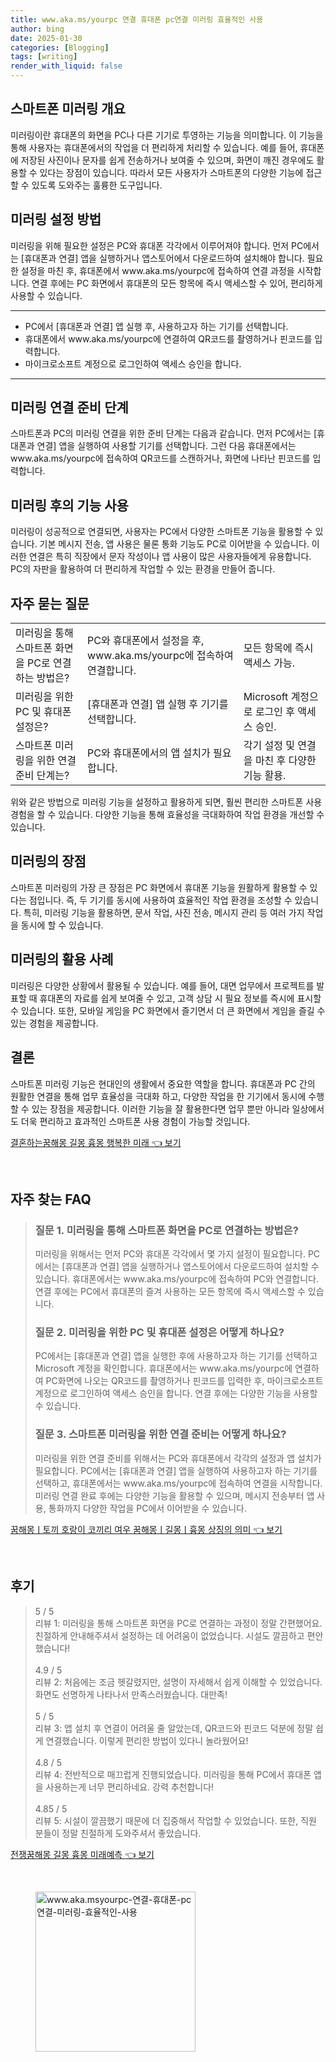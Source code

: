 ```yaml
---
title: www.aka.ms/yourpc 연결 휴대폰 pc연결 미러링 효율적인 사용
author: bing
date: 2025-01-30
categories: [Blogging]
tags: [writing]
render_with_liquid: false
---
```



<h2 id='스마트폰 미러링 개요'>스마트폰 미러링 개요</h2>

<p>미러링이란 휴대폰의 화면을 PC나 다른 기기로 투영하는 기능을 의미합니다. 이 기능을 통해 사용자는 휴대폰에서의 작업을 더 편리하게 처리할 수 있습니다. 예를 들어, 휴대폰에 저장된 사진이나 문자를 쉽게 전송하거나 보여줄 수 있으며, 화면이 깨진 경우에도 활용할 수 있다는 장점이 있습니다. 따라서 모든 사용자가 스마트폰의 다양한 기능에 접근할 수 있도록 도와주는 훌륭한 도구입니다.</p>

<h2 id='미러링 설정 방법'>미러링 설정 방법</h2>

<p>미러링을 위해 필요한 설정은 PC와 휴대폰 각각에서 이루어져야 합니다. 먼저 PC에서는 [휴대폰과 연결] 앱을 실행하거나 앱스토어에서 다운로드하여 설치해야 합니다. 필요한 설정을 마친 후, 휴대폰에서 www.aka.ms/yourpc에 접속하여 연결 과정을 시작합니다. 연결 후에는 PC 화면에서 휴대폰의 모든 항목에 즉시 액세스할 수 있어, 편리하게 사용할 수 있습니다.</p>

<hr />

<ul>
    <li>PC에서 [휴대폰과 연결] 앱 실행 후, 사용하고자 하는 기기를 선택합니다.</li>
    <li>휴대폰에서 www.aka.ms/yourpc에 연결하여 QR코드를 촬영하거나 핀코드를 입력합니다.</li>
    <li>마이크로소프트 계정으로 로그인하여 액세스 승인을 합니다.</li>
</ul>

<hr />

<h2 id='미러링 연결 준비 단계'>미러링 연결 준비 단계</h2>

<p>스마트폰과 PC의 미러링 연결을 위한 준비 단계는 다음과 같습니다. 먼저 PC에서는 [휴대폰과 연결] 앱을 실행하여 사용할 기기를 선택합니다. 그런 다음 휴대폰에서는 www.aka.ms/yourpc에 접속하여 QR코드를 스캔하거나, 화면에 나타난 핀코드를 입력합니다.</p>

<h2 id='미러링 후의 기능 사용'>미러링 후의 기능 사용</h2>

<p>미러링이 성공적으로 연결되면, 사용자는 PC에서 다양한 스마트폰 기능을 활용할 수 있습니다. 기본 메시지 전송, 앱 사용은 물론 통화 기능도 PC로 이어받을 수 있습니다. 이러한 연결은 특히 직장에서 문자 작성이나 앱 사용이 많은 사용자들에게 유용합니다. PC의 자판을 활용하여 더 편리하게 작업할 수 있는 환경을 만들어 줍니다.</p>

<h2 id='자주 묻는 질문'>자주 묻는 질문</h2>

<table>
    <tr>
        <td>미러링을 통해 스마트폰 화면을 PC로 연결하는 방법은?</td>
        <td>PC와 휴대폰에서 설정을 후, www.aka.ms/yourpc에 접속하여 연결합니다.</td>
        <td>모든 항목에 즉시 액세스 가능.</td>
    </tr>
    <tr>
        <td>미러링을 위한 PC 및 휴대폰 설정은?</td>
        <td>[휴대폰과 연결] 앱 실행 후 기기를 선택합니다.</td>
        <td>Microsoft 계정으로 로그인 후 액세스 승인.</td>
    </tr>
    <tr>
        <td>스마트폰 미러링을 위한 연결 준비 단계는?</td>
        <td>PC와 휴대폰에서의 앱 설치가 필요합니다.</td>
        <td>각기 설정 및 연결을 마친 후 다양한 기능 활용.</td>
    </tr>
</table>

<p>위와 같은 방법으로 미러링 기능을 설정하고 활용하게 되면, 훨씬 편리한 스마트폰 사용 경험을 할 수 있습니다. 다양한 기능을 통해 효율성을 극대화하여 작업 환경을 개선할 수 있습니다.</p>

<h2 id='미러링의 장점'>미러링의 장점</h2>

<p>스마트폰 미러링의 가장 큰 장점은 PC 화면에서 휴대폰 기능을 원활하게 활용할 수 있다는 점입니다. 즉, 두 기기를 동시에 사용하여 효율적인 작업 환경을 조성할 수 있습니다. 특히, 미러링 기능을 활용하면, 문서 작업, 사진 전송, 메시지 관리 등 여러 가지 작업을 동시에 할 수 있습니다.</p>

<h2 id='미러링의 활용 사례'>미러링의 활용 사례</h2>

<p>미러링은 다양한 상황에서 활용될 수 있습니다. 예를 들어, 대면 업무에서 프로젝트를 발표할 때 휴대폰의 자료를 쉽게 보여줄 수 있고, 고객 상담 시 필요 정보를 즉시에 표시할 수 있습니다. 또한, 모바일 게임을 PC 화면에서 즐기면서 더 큰 화면에서 게임을 즐길 수 있는 경험을 제공합니다.</p>

<h2 id='결론'>결론</h2>

<p>스마트폰 미러링 기능은 현대인의 생활에서 중요한 역할을 합니다. 휴대폰과 PC 간의 원활한 연결을 통해 업무 효율성을 극대화 하고, 다양한 작업을 한 기기에서 동시에 수행할 수 있는 장점을 제공합니다. 이러한 기능을 잘 활용한다면 업무 뿐만 아니라 일상에서도 더욱 편리하고 효과적인 스마트폰 사용 경험이 가능할 것입니다.</p>


<p><a class="click-button" title="결혼하는꿈해몽 길몽 흉몽 행복한 미래" href="https://adkhouse.github.io/posts/%EA%B2%B0%ED%98%BC%ED%95%98%EB%8A%94%EA%BF%88%ED%95%B4%EB%AA%BD-%EA%B8%B8%EB%AA%BD-%ED%9D%89%EB%AA%BD-%ED%96%89%EB%B3%B5%ED%95%9C-%EB%AF%B8%EB%9E%98/" rel="dofollow">결혼하는꿈해몽 길몽 흉몽 행복한 미래 👈 보기</a></p><br>
<h2 id='자주_찾는_FAQ'>자주 찾는 FAQ</h2>
<div itemscope="" itemtype="https://schema.org/FAQPage"> 
<blockquote> 
<div itemscope="" itemprop="mainEntity" itemtype="https://schema.org/Question"> 
<h3 itemprop="name">질문 1. 미러링을 통해 스마트폰 화면을 PC로 연결하는 방법은?</h3> 
<div itemscope="" itemprop="acceptedAnswer" itemtype="https://schema.org/Answer"> 
<span itemprop="text"> 
<p>미러링을 위해서는 먼저 PC와 휴대폰 각각에서 몇 가지 설정이 필요합니다. PC에서는 [휴대폰과 연결] 앱을 실행하거나 앱스토어에서 다운로드하여 설치할 수 있습니다. 휴대폰에서는 www.aka.ms/yourpc에 접속하여 PC와 연결합니다. 연결 후에는 PC에서 휴대폰의 즐겨 사용하는 모든 항목에 즉시 액세스할 수 있습니다.</p> 
</span> 
</div> 
</div> 
<div itemscope="" itemprop="mainEntity" itemtype="https://schema.org/Question"> 
<h3 itemprop="name">질문 2. 미러링을 위한 PC 및 휴대폰 설정은 어떻게 하나요?</h3> 
<div itemscope="" itemprop="acceptedAnswer" itemtype="https://schema.org/Answer"> 
<span itemprop="text"> 
<p>PC에서는 [휴대폰과 연결] 앱을 실행한 후에 사용하고자 하는 기기를 선택하고 Microsoft 계정을 확인합니다. 휴대폰에서는 www.aka.ms/yourpc에 연결하여 PC화면에 나오는 QR코드를 촬영하거나 핀코드를 입력한 후, 마이크로소프트 계정으로 로그인하여 액세스 승인을 합니다. 연결 후에는 다양한 기능을 사용할 수 있습니다.</p> 
</span> 
</div> 
</div> 
<div itemscope="" itemprop="mainEntity" itemtype="https://schema.org/Question"> 
<h3 itemprop="name">질문 3. 스마트폰 미러링을 위한 연결 준비는 어떻게 하나요?</h3> 
<div itemscope="" itemprop="acceptedAnswer" itemtype="https://schema.org/Answer"> 
<span itemprop="text"> 
<p>미러링을 위한 연결 준비를 위해서는 PC와 휴대폰에서 각각의 설정과 앱 설치가 필요합니다. PC에서는 [휴대폰과 연결] 앱을 실행하여 사용하고자 하는 기기를 선택하고, 휴대폰에서는 www.aka.ms/yourpc에 접속하여 연결을 시작합니다. 미러링 연결 완료 후에는 다양한 기능을 활용할 수 있으며, 메시지 전송부터 앱 사용, 통화까지 다양한 작업을 PC에서 이어받을 수 있습니다.</p> 
</span> 
</div> 
</div> 
</blockquote> 
</div>
<p><a class="click-button" title="꿈해몽ㅣ토끼 호랑이 코끼리 여우 꿈해몽ㅣ길몽ㅣ흉몽 상징의 의미" href="https://adkhouse.github.io/posts/%EA%BF%88%ED%95%B4%EB%AA%BD%E3%85%A3%ED%86%A0%EB%81%BC-%ED%98%B8%EB%9E%91%EC%9D%B4-%EC%BD%94%EB%81%BC%EB%A6%AC-%EC%97%AC%EC%9A%B0-%EA%BF%88%ED%95%B4%EB%AA%BD%E3%85%A3%EA%B8%B8%EB%AA%BD%E3%85%A3%ED%9D%89%EB%AA%BD-%EC%83%81%EC%A7%95%EC%9D%98-%EC%9D%98%EB%AF%B8/" rel="dofollow">꿈해몽ㅣ토끼 호랑이 코끼리 여우 꿈해몽ㅣ길몽ㅣ흉몽 상징의 의미 👈 보기</a></p><br>
<h2 id='후기'>후기</h2>
<div itemscope itemtype="https://schema.org/Product">
  <blockquote>
  <div itemprop="review" itemscope itemtype="https://schema.org/Review">
      <div itemprop="reviewRating" itemscope itemtype="https://schema.org/Rating"> <span itemprop="ratingValue">5</span> / <span itemprop="bestRating">5</span> </div>
      <span itemprop="reviewBody">리뷰 1: 미러링을 통해 스마트폰 화면을 PC로 연결하는 과정이 정말 간편했어요. 친절하게 안내해주셔서 설정하는 데 어려움이 없었습니다. 시설도 깔끔하고 편안했습니다!</span>
  </div>
  <br>
  <div itemprop="review" itemscope itemtype="https://schema.org/Review">
      <div itemprop="reviewRating" itemscope itemtype="https://schema.org/Rating"> <span itemprop="ratingValue">4.9</span> / <span itemprop="bestRating">5</span> </div>
      <span itemprop="reviewBody">리뷰 2: 처음에는 조금 헷갈렸지만, 설명이 자세해서 쉽게 이해할 수 있었습니다. 화면도 선명하게 나타나서 만족스러웠습니다. 대만족!</span>
  </div>
  <br>
  <div itemprop="review" itemscope itemtype="https://schema.org/Review">
      <div itemprop="reviewRating" itemscope itemtype="https://schema.org/Rating"> <span itemprop="ratingValue">5</span> / <span itemprop="bestRating">5</span> </div>
      <span itemprop="reviewBody">리뷰 3: 앱 설치 후 연결이 어려울 줄 알았는데, QR코드와 핀코드 덕분에 정말 쉽게 연결했습니다. 이렇게 편리한 방법이 있다니 놀라웠어요!</span>
  </div>
  <br>
  <div itemprop="review" itemscope itemtype="https://schema.org/Review">
      <div itemprop="reviewRating" itemscope itemtype="https://schema.org/Rating"> <span itemprop="ratingValue">4.8</span> / <span itemprop="bestRating">5</span> </div>
      <span itemprop="reviewBody">리뷰 4: 전반적으로 매끄럽게 진행되었습니다. 미러링을 통해 PC에서 휴대폰 앱을 사용하는게 너무 편리하네요. 강력 추천합니다!</span>
  </div>
  <br>
  <div itemprop="review" itemscope itemtype="https://schema.org/Review">
      <div itemprop="reviewRating" itemscope itemtype="https://schema.org/Rating"> <span itemprop="ratingValue">4.85</span> / <span itemprop="bestRating">5</span> </div>
      <span itemprop="reviewBody">리뷰 5: 시설이 깔끔했기 때문에 더 집중해서 작업할 수 있었습니다. 또한, 직원 분들이 정말 친절하게 도와주셔서 좋았습니다.</span>
  </div>
  </blockquote>
</div>
<p><a class="click-button" title="전쟁꿈해몽 길몽 흉몽 미래예측" href="https://adkhouse.github.io/posts/%EC%A0%84%EC%9F%81%EA%BF%88%ED%95%B4%EB%AA%BD-%EA%B8%B8%EB%AA%BD-%ED%9D%89%EB%AA%BD-%EB%AF%B8%EB%9E%98%EC%98%88%EC%B8%A1/" rel="dofollow">전쟁꿈해몽 길몽 흉몽 미래예측 👈 보기</a></p><br>
<figure class="image"><img src="https://adkhouse.github.io/assets/img/thumbnail/www.aka.msyourpc-연결-휴대폰-pc연결-미러링-효율적인-사용.webp" alt="www.aka.msyourpc-연결-휴대폰-pc연결-미러링-효율적인-사용" width="256" height="256"></figure>